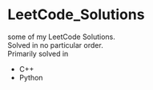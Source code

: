 # LeetCode_Solutions
some of my LeetCode Solutions. <br>
Solved in no particular order. <br>
Primarily solved in 
<ul>
<li>C++
<li>Python
</ul>
